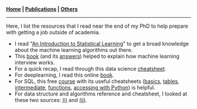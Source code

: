 **[Home](./) \| [Publications](./publications.html) \| [Others](./others.html)**

---

Here, I list the resources that I read near the end of my PhD to help prepare with getting a job outside of academia.

- I read "[An Introduction to Statistical Learning](https://www.statlearning.com/)" to get a broad knowledge about the machine learning algorithms out there.
- This [book](https://huyenchip.com/ml-interviews-book/) (and its [answers](https://github.com/zafstojano/ml-interview-questions-and-answers/blob/main/ML_interview_questions_and_answers.pdf)) helped to explain how machine learning interview works.
- For a quick recap, I read through this data science [cheatsheet](https://github.com/aaronwangy/Data-Science-Cheatsheet/blob/main/Data_Science_Cheatsheet.pdf).
- For deeplearning, I read this online [book](https://d2l.ai/).
- For SQL, this free [course](https://www.coursera.org/learn/sql-data-science) with its useful cheatsheets ([basics](http://nelvintan.github.io/files/SQL_CS1.pdf), [tables](http://nelvintan.github.io/files/SQL_CS2.pdf), [intermediate](http://nelvintan.github.io/files/SQL_CS3.pdf), [functions](http://nelvintan.github.io/files/SQL_CS4.pdf), [accessing with Python](http://nelvintan.github.io/files/SQL_CS5.pdf)) is helpful.
- For data structure and algorithms reference and cheatsheet, I looked at these two sources: [(i)](https://www.interviewcake.com/data-structures-reference) and [(ii)](https://buildwithmalik.medium.com/i-made-a-python-cheat-sheet-for-data-structures-and-algorithms-useful-for-leetcode-b304754fad9c).

